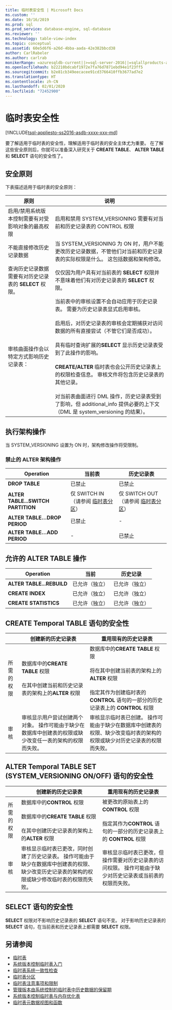 ```yaml
---
title: 临时表安全性 | Microsoft Docs
ms.custom: ''
ms.date: 10/16/2019
ms.prod: sql
ms.prod_service: database-engine, sql-database
ms.reviewer: ''
ms.technology: table-view-index
ms.topic: conceptual
ms.assetid: 60e5d6f6-a26d-4bba-aada-42e382bbcd38
author: CarlRabeler
ms.author: carlrab
monikerRange: =azuresqldb-current||>=sql-server-2016||=sqlallproducts-allversions||>=sql-server-linux-2017||=azuresqldb-mi-current
ms.openlocfilehash: b22210bdcabf1972e7fa76d7871ebd94e1f23ff5
ms.sourcegitcommit: b2e81cb349eecacee91cd3766410ffb3677ad7e2
ms.translationtype: HT
ms.contentlocale: zh-CN
ms.lasthandoff: 02/01/2020
ms.locfileid: "72452900"
---
```

# <a name="temporal-table-security"></a>临时表安全性

[!INCLUDE[tsql-appliesto-ss2016-asdb-xxxx-xxx-md](../../includes/tsql-appliesto-ss2016-asdb-xxxx-xxx-md.md)]

要了解适用于临时表的安全性，理解适用于临时表的安全主体尤为重要。 在了解这些安全原则后，你就可以准备深入研究关于 **CREATE TABLE**、 **ALTER TABLE**和 **SELECT** 语句的安全性了。

## <a name="security-principles"></a>安全原则

 下表描述适用于临时表的安全原则：

|原则|说明|
|---------------|-----------------|
|启用/禁用系统版本控制需要有对受影响对象的最高权限|启用和禁用 SYSTEM_VERSIONING 需要有对当前和历史记录表的 CONTROL 权限|
|不能直接修改历史记录数据|当 SYSTEM_VERSIONING 为 ON 时，用户不能更改历史记录数据，不管他们对当前和历史记录表的实际权限是什么。 这包括数据和架构修改。|
|查询历史记录数据需要有对历史记录表的 **SELECT** 权限。|仅仅因为用户具有对当前表的 **SELECT** 权限并不意味着他们有对历史记录表的 **SELECT** 权限。|
|审核曲面操作会以特定方式影响历史记录表：|当前表中的审核设置不会自动应用于历史记录表。 需要为历史记录表显式启用审核。<br /><br /> 启用后，对历史记录表的审核会定期捕获对访问数据的所有直接尝试（不管它们是否成功）。<br /><br /> 具有临时查询扩展的**SELECT** 显示历史记录表受到了此操作的影响。<br /><br /> **CREATE/ALTER** 临时表也会公开历史记录表上的权限检查信息。 审核文件将包含历史记录表的其他记录。<br /><br /> 对当前表曲面进行 DML 操作，历史记录表受到了影响，但 additional_info 提供必要的上下文（DML 是 system_versioning 的结果）。|

## <a name="performing-schema-operations"></a>执行架构操作

当 SYSTEM_VERSIONING 设置为 ON 时，架构修改操作将受限制。

### <a name="disallowed-alter-schema-operations"></a>禁止的 ALTER 架构操作

|Operation|当前表|历史记录表|
|---------------|-------------------|-------------------|
|**DROP TABLE**|已禁止|已禁止|
|**ALTER TABLE...SWITCH PARTITION**|仅 SWITCH IN（请参阅 [临时表分区](../../relational-databases/tables/partitioning-with-temporal-tables.md)）|仅 SWITCH OUT（请参阅 [临时表分区](../../relational-databases/tables/partitioning-with-temporal-tables.md)）|
|**ALTER TABLE…DROP PERIOD**|已禁止|-|
|**ALTER TABLE…ADD PERIOD**|-|已禁止|

## <a name="allowed-alter-table-operations"></a>允许的 ALTER TABLE 操作

|Operation|当前|历史记录|
|---------------|-------------|-------------|
|**ALTER TABLE...REBUILD**|已允许（独立）|已允许（独立）|
|**CREATE INDEX**|已允许（独立）|已允许（独立）|
|**CREATE STATISTICS**|已允许（独立）|已允许（独立）|

## <a name="security-of-the-create-temporal-table-statement"></a>CREATE Temporal TABLE 语句的安全性

||创建新的历史记录表|重用现有的历史记录表|
|-|------------------------------|----------------------------------|
|所需的权限|数据库中的**CREATE TABLE** 权限<br /><br /> 在其中创建当前和历史记录表的架构上的**ALTER** 权限|数据库中的**CREATE TABLE** 权限<br /><br /> 将在其中创建当前表的架构上的**ALTER** 权限<br /><br /> 指定其作为创建临时表的**CONTROL** 语句的一部分的历史记录表上的 **CONTROL** 权限|
|审核|审核显示用户尝试创建两个对象。 操作可能由于缺少在数据库中创建表的权限或缺少改变任一表的架构的权限而失败。|审核显示临时表已创建。 操作可能由于缺少在数据库中创建表的权限、缺少改变临时表的架构的权限或缺少对历史记录表的权限而失败。|

## <a name="security-of-the-alter-temporal-table-set-system_versioning-onoff-statement"></a>ALTER Temporal TABLE SET (SYSTEM_VERSIONING ON/OFF) 语句的安全性

||创建新的历史记录表|重用现有的历史记录表|
|-|------------------------------|----------------------------------|
|所需的权限|数据库中的**CONTROL** 权限<br /><br /> 数据库中的**CREATE TABLE** 权限<br /><br /> 在其中创建历史记录表的架构上的**ALTER** 权限|被更改的原始表上的**CONTROL** 权限<br /><br /> 指定其作为**CONTROL** 语句的一部分的历史记录表上的 **CONTROL** 权限|
|审核|审核显示临时表已更改，同时创建了历史记录表。 操作可能由于缺少在数据库中创建表的权限、缺少改变历史记录表的架构的权限或缺少修改临时表的权限而失败。|审核显示临时表已更改，但操作需要对历史记录表的访问权限。 操作可能由于缺少对历史记录表或当前表的权限而失败。|

## <a name="security-of-select-statement"></a>SELECT 语句的安全性

**SELECT** 权限对不影响历史记录表的 **SELECT** 语句不变。 对于影响历史记录表的 **SELECT** 语句，在当前表和历史记录表上都需要 **SELECT** 权限。

## <a name="see-also"></a>另请参阅

- [临时表](../../relational-databases/tables/temporal-tables.md) 
- [系统版本控制临时表入门](../../relational-databases/tables/getting-started-with-system-versioned-temporal-tables.md)
- [临时表系统一致性检查](../../relational-databases/tables/temporal-table-system-consistency-checks.md)
- [临时表分区](../../relational-databases/tables/partitioning-with-temporal-tables.md)
- [临时表注意事项和限制](../../relational-databases/tables/temporal-table-considerations-and-limitations.md)
- [管理版本由系统控制的临时表中历史数据的保留期](../../relational-databases/tables/manage-retention-of-historical-data-in-system-versioned-temporal-tables.md)
- [系统版本控制临时表与内存优化表](../../relational-databases/tables/system-versioned-temporal-tables-with-memory-optimized-tables.md)
- [临时表元数据视图和函数](../../relational-databases/tables/temporal-table-metadata-views-and-functions.md)
